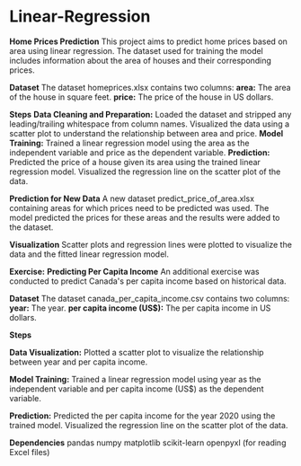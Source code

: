 # Linear-Regression

**Home Prices Prediction**
This project aims to predict home prices based on area using linear regression. The dataset used for training the model includes information about the area of houses and their corresponding prices.

**Dataset**
The dataset homeprices.xlsx contains two columns:
**area:** The area of the house in square feet.
**price:** The price of the house in US dollars.

**Steps**
**Data Cleaning and Preparation:**
Loaded the dataset and stripped any leading/trailing whitespace from column names.
Visualized the data using a scatter plot to understand the relationship between area and price.
**Model Training:**
Trained a linear regression model using the area as the independent variable and price as the dependent variable.
**Prediction:**
Predicted the price of a house given its area using the trained linear regression model.
Visualized the regression line on the scatter plot of the data.

**Prediction for New Data**
A new dataset predict_price_of_area.xlsx containing areas for which prices need to be predicted was used. The model predicted the prices for these areas and the results were added to the dataset.

**Visualization**
Scatter plots and regression lines were plotted to visualize the data and the fitted linear regression model.

**Exercise:** 
**Predicting Per Capita Income**
An additional exercise was conducted to predict Canada's per capita income based on historical data.

**Dataset**
The dataset canada_per_capita_income.csv contains two columns:
**year:** The year.
**per capita income (US$):** The per capita income in US dollars.

**Steps**

**Data Visualization:**
Plotted a scatter plot to visualize the relationship between year and per capita income.

**Model Training:**
Trained a linear regression model using year as the independent variable and per capita income (US$) as the dependent variable.

**Prediction:**
Predicted the per capita income for the year 2020 using the trained model.
Visualized the regression line on the scatter plot of the data.

**Dependencies**
pandas
numpy
matplotlib
scikit-learn
openpyxl (for reading Excel files)
